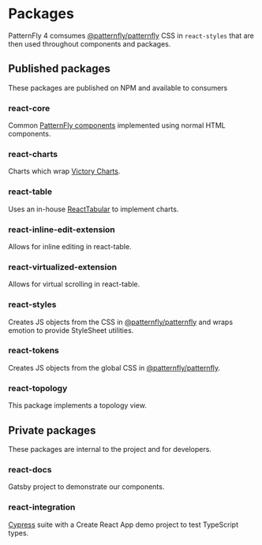 # Packages

PatternFly 4 comsumes [@patternfly/patternfly](https://github.com/patternfly/patternfly-next) CSS in `react-styles` that are then used throughout components and packages.

## Published packages

These packages are published on NPM and available to consumers

### react-core

Common [PatternFly components](https://pf4.patternfly.org/) implemented using normal HTML components.

### react-charts

Charts which wrap [Victory Charts](https://formidable.com/open-source/victory/docs/victory-chart/).

### react-table

Uses an in-house [ReactTabular](https://reactabular.js.org/#/) to implement charts.

### react-inline-edit-extension

Allows for inline editing in react-table.

### react-virtualized-extension

Allows for virtual scrolling in react-table.

### react-styles

Creates JS objects from the CSS in [@patternfly/patternfly](https://github.com/patternfly/patternfly-next) and wraps emotion to provide StyleSheet utilities.

### react-tokens

Creates JS objects from the global CSS in [@patternfly/patternfly](https://github.com/patternfly/patternfly-next).

### react-topology

This package implements a topology view.

## Private packages

These packages are internal to the project and for developers.

### react-docs

Gatsby project to demonstrate our components.

### react-integration

[Cypress](https://www.cypress.io/) suite with a Create React App demo project to test TypeScript types.
